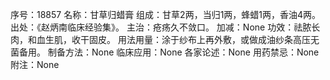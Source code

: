 序号：18857
名称：甘草归蜡膏
组成：甘草2两，当归1两，蜂蜡1两，香油4两。
出处：《赵炳南临床经验集》。
主治：疮疡久不敛口。
加减：None
功效：祛脓长肉，和血生肌，收干固皮。
用法用量：涂于纱布上再外敷，或做成油纱条高压无菌备用。
制备方法：None
临床应用：None
各家论述：None
用药禁忌：None
附注：None
